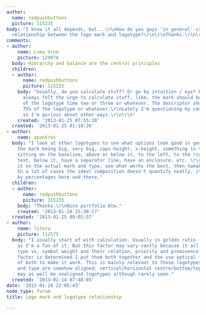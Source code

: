 ```yaml
---
author:
  name: redpushbuttons
  picture: 115235
body: "I know it all depends, but...\r\nHow do you guys 'in general' create a logical
  relationship between the logo mark and logotype?\r\n\r\nThanks.\r\n\r\n\r\n"
comments:
- author:
    name: Luma Vine
    picture: 120078
  body: Hierarchy and balance are the central principles
  children:
  - author:
      name: redpushbuttons
      picture: 115235
    body: "Usually, do you calculate stuff? Or go by intuition / eye? Both?\r\n\r\nI
      always felt the urge to calculate stuff, like, the mark should be the x-height
      of the logotype time two or three or whatever. The descriptor should be 50%,
      75% of the logotype or whatever.\r\nLately I'm questioning my compulsiveness,
      so I'm qurious about other ways.\r\n\r\n"
    created: '2013-01-25 07:55:20'
  created: '2013-01-25 01:10:26'
- author:
    name: apankrat
  body: "I look at other logotypes to see what options look good in general - like,
    the mark being big, very big, caps-height, x-height, something in the middle,
    sitting on the baseline, above or below it, to the left, to the right, above the
    text, below it, have a separator line, have an enclosure, etc. \r\n\r\nThen try
    it on the actual mark and type, see what works the best, then tweak by the eye.
    In a lot of cases the ideal composition doesn't quantify neatly, it'll be off
    by percentages here and there."
  children:
  - author:
      name: redpushbuttons
      picture: 115235
    body: "Thanks.\r\nNice portfolio btw."
    created: '2013-01-28 15:30:17'
  created: '2013-01-25 09:01:57'
- author:
    name: litera
    picture: 112575
  body: "I usually start of with calculation. Usually in golden ratio -related factor
    as I'm a fan of it. But this factor may vary vastly because it all depends on
    type vs. symbol weight and their relation, priority and prominence.\r\n\r\nWhen
    factor is determined I put them both together and the use optical fine-tuning
    of both to make it work. This is mainly relevant to those logotypes where symbol
    and type are somehow aligned: vertical/horizontal centre/bottom/top. Because there
    may as well be unaligned logotypes although rarely seen."
  created: '2013-02-14 07:48:03'
date: '2013-01-24 22:05:43'
node_type: forum
title: Logo mark and logotype relationship

---
```


